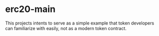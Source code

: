 # erc20-main
This projects intents to serve as a simple example that token developers can familiarize with easily, not as a modern token contract.
